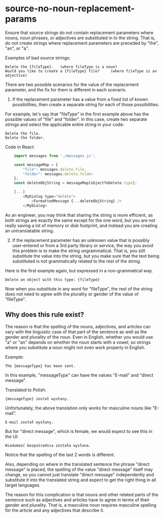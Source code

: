 # source-no-noun-replacement-params

Ensure that source strings do not contain replacement parameters where nouns, noun
phrases, or adjectives are substituted in to the string. That is, do not create
strings where replacement parameters are preceded by "the", "an", or "a".

Examples of bad source strings:

```plaintext
Delete the {fileType}.   (where fileType is a noun)
Would you like to create a {fileType} file?     (where fileType is an adjective)
```

There are two possible scenarios for the value of the replacement parameter, and the
fix for them is different in each scenario.

1. If the replacement parameter has a value from a fixed list of known possibilities,
then create a separate string for each of those possibilities.

For example, let's say that "fileType" in the first example above has the possible values
of "file" and "folder". In this case, create two separate strings and select the
applicable entire string in your code:

```plaintext
Delete the file.
Delete the folder.
```

Code in React:

```javascript
    import messages from './messages.js';

    const messageMap = {
        "file": messages.delete.file,
        "folder": messages.delete.folder
    };
    const deleteObjString = messageMap[objectToDelete.type];

    [...]
        <MyDialog type="delete">
            <FormattedMessage {...deleteObjString} />
        </MyDialog>
```

As an engineer, you may think that sharing the string is more efficient, as both strings
are exactly the same except for the one word, but you are not really saving a lot of
memory or disk footprint, and instead you are creating an untranslatable string.

2. If the replacement parameter has an unknown value that is possibly user-entered or
from a 3rd party library or service, the way you avoid this problem is to make the string
ungrammatical. That is, you still substitute the value into the string, but you make
sure that the text being substituted is not grammatically related to the rest of the
string.

Here is the first example again, but expressed in a non-grammatical way.

```plaintext
Delete an object with this type: {fileType}
```

Now when you substitute in any word for "fileType", the rest of the string does not need
to agree with the plurality or gender of the value of "fileType".

## Why does this rule exist?

The reason is that the spelling of the nouns, adjectives, and articles can vary with the
linguistic case of that part of the sentence as well as the gender and plurality of the
noun. Even in English, whether you would use "a" or "an" depends on whether the noun
starts with a vowel, so strings where you substitute a noun might not even work properly
in English.

Example:

```plaintext
The {messageType} has been sent.
```

In this example, "messageType" can have the values "E-mail" and "direct message".

Translated to Polish:

```plaintext
{messageType} został wysłany.
```

Unfortunately, the above translation only works for masculine nouns like "E-mail".

```plaintext
E-mail został wysłany.
```

But for "direct message", which is female, we would expect to see this in the UI:

```plaintext
Wiadomość bezpośrednia została wysłana.
```

Notice that the spelling of the last 2 words is different.

Also, depending on where in the translated sentence the phrase "direct message" is
placed, the spelling of the value "direct message" itself may change, so you cannot
just translate "direct message" independently and substitute it into the translated
string and expect to get the right thing in all target languages.

The reason for this complication is that nouns and other related parts of the sentence
such as adjectives and articles have to agree in terms of their gender and plurality.
That is, a masculine noun requires masculine spelling for the article and any adjectives
that describe it.

